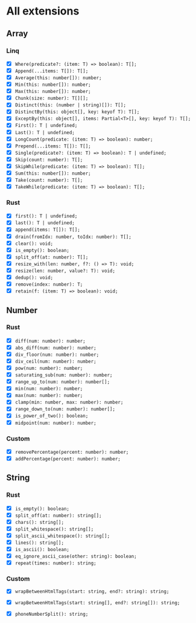 # All extensions

## Array

### Linq

- [x] `Where(predicate?: (item: T) => boolean): T[];`
- [x] `Append(...items: T[]): T[];`
- [x] `Average(this: number[]): number;`
- [x] `Min(this: number[]): number;`
- [x] `Max(this: number[]): number;`
- [x] `Chunk(size: number): T[][];`
- [x] `Distinct(this: (number | string)[]): T[];`
- [x] `DistinctBy(this: object[], key: keyof T): T[];`
- [x] `ExceptBy(this: object[], items: Partial<T>[], key: keyof T): T[];`
- [x] `First(): T | undefined;`
- [x] `Last(): T | undefined;`
- [x] `LongCount(predicate: (item: T) => boolean): number;`
- [x] `Prepend(...items: T[]): T[];`
- [x] `Single(predicate?: (item: T) => boolean): T | undefined;`
- [x] `Skip(count: number): T[];`
- [x] `SkipWhile(predicate: (item: T) => boolean): T[];`
- [x] `Sum(this: number[]): number;`
- [x] `Take(count: number): T[];`
- [x] `TakeWhile(predicate: (item: T) => boolean): T[];`

### Rust

- [x] `first(): T | undefined;`
- [x] `last(): T | undefined;`
- [x] `append(items: T[]): T[];`
- [x] `drain(fromIdx: number, toIdx: number): T[];`
- [x] `clear(): void;`
- [x] `is_empty(): boolean;`
- [x] `split_off(at: number): T[];`
- [x] `resize_with(len: number, f?: () => T): void;`
- [x] `resize(len: number, value?: T): void;`
- [x] `dedup(): void;`
- [x] `remove(index: number): T;`
- [x] `retain(f: (item: T) => boolean): void;`

## Number

### Rust

- [x] `diff(num: number): number;`
- [x] `abs_diff(num: number): number;`
- [x] `div_floor(num: number): number;`
- [x] `div_ceil(num: number): number;`
- [x] `pow(num: number): number;`
- [x] `saturating_sub(num: number): number;`
- [x] `range_up_to(num: number): number[];`
- [x] `min(num: number): number;`
- [x] `max(num: number): number;`
- [x] `clamp(min: number, max: number): number;`
- [x] `range_down_to(num: number): number[];`
- [x] `is_power_of_two(): boolean;`
- [x] `midpoint(num: number): number;`

### Custom

- [x] `removePercentage(percent: number): number;`
- [x] `addPercentage(percent: number): number;`

## String

### Rust

- [x] `is_empty(): boolean;`
- [x] `split_off(at: number): string[];`
- [x] `chars(): string[];`
- [x] `split_whitespace(): string[];`
- [x] `split_ascii_whitespace(): string[];`
- [x] `lines(): string[];`
- [x] `is_ascii(): boolean;`
- [x] `eq_ignore_ascii_case(other: string): boolean;`
- [x] `repeat(times: number): string;`

### Custom

- [x] `wrapBetweenHtmlTags(start: string, end?: string): string;`
- [x] `wrapBetweenHtmlTags(start: string[], end?: string[]): string;`
- [x] `phoneNumberSplit(): string;`

